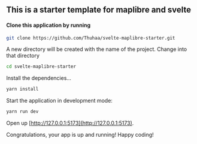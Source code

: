 ## This is a starter template for maplibre and svelte

#### Clone this application by running

```bash
git clone https://github.com/Thuhaa/svelte-maplibre-starter.git
```

A new directory will be created with the name of the project. Change into that directory

```bash
cd svelte-maplibre-starter
```

Install the dependencies...

```bash
yarn install
```

Start the application in development mode:

```bash
yarn run dev
```

Open up [http://127.0.0.1:5173](http://127.0.0.1:5173).

Congratulations, your app is up and running!
Happy coding!
